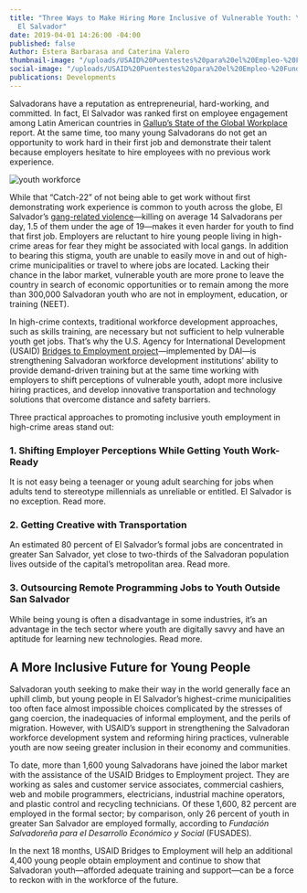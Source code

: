 ```yaml
---
title: "Three Ways to Make Hiring More Inclusive of Vulnerable Youth: \nLessons from
  El Salvador"
date: 2019-04-01 14:26:00 -04:00
published: false
Author: Estera Barbarasa and Caterina Valero
thumbnail-image: "/uploads/USAID%20Puentestes%20para%20el%20Empleo-%20Fundeplast-29%20-1be9d4.jpg"
social-image: "/uploads/USAID%20Puentestes%20para%20el%20Empleo-%20Fundeplast-29%20-1be9d4.jpg"
publications: Developments
---
```


Salvadorans have a reputation as entrepreneurial, hard-working, and committed. In fact, El Salvador was ranked first on employee engagement among Latin American countries in [Gallup’s State of the Global Workplace](https://www.gallup.com/workplace/238079/state-global-workplace-2017.aspx) report. At the same time, too many young Salvadorans do not get an opportunity to work hard in their first job and demonstrate their talent because employers hesitate to hire employees with no previous work experience. 

![youth workforce](/uploads/USAID%20Puentestes%20para%20el%20Empleo-%20Fundeplast-29%20-1be9d4.jpg)

While that “Catch-22” of not being able to get work without first demonstrating work experience is  common to youth across the globe, El Salvador’s [gang-related violence](https://www.npr.org/sections/goatsandsoda/2015/10/05/445382231/how-el-salvador-fell-into-a-web-of-gang-violence)—killing on average 14 Salvadorans per day, 1.5 of them under the age of 19—makes it even harder for youth to find that first job. Employers are reluctant to hire young people living in high-crime areas for fear they might be associated with local gangs. In addition to bearing this stigma, youth are unable to easily move in and out of high-crime municipalities or travel to where jobs are located. Lacking their chance in the labor market, vulnerable youth are more prone to leave the country in search of economic opportunities or to remain among the more than 300,000 Salvadoran youth who are not in employment, education, or training (NEET).

In high-crime contexts, traditional workforce development approaches, such as skills training, are necessary but not sufficient to help vulnerable youth get jobs. That’s why the U.S. Agency for International Development (USAID) [Bridges to Employment project](https://www.dai.com/our-work/projects/usaid-el-salvador-puentes-para-el-empleo-bridges-employment-project)—implemented by DAI—is strengthening Salvadoran workforce development institutions’ ability to provide demand-driven training but at the same time working with employers to shift perceptions of vulnerable youth, adopt more inclusive hiring practices, and develop innovative transportation and technology solutions that overcome distance and safety barriers.

Three practical approaches to promoting inclusive youth employment in high-crime areas stand out:

### 1. Shifting Employer Perceptions While Getting Youth Work-Ready

It is not easy being a teenager or young adult searching for jobs when adults tend to stereotype millennials as unreliable or entitled. El Salvador is no exception. Read more.

### 2. Getting Creative with Transportation 

An estimated 80 percent of El Salvador’s formal jobs are concentrated in greater San Salvador, yet close to two-thirds of the Salvadoran population lives outside of the capital’s metropolitan area. Read more.

### 3. Outsourcing Remote Programming Jobs to Youth Outside San Salvador

While being young is often a disadvantage in some industries, it’s an advantage in the tech sector where youth are digitally savvy and have an aptitude for learning new technologies. Read more.

## A More Inclusive Future for Young People

Salvadoran youth seeking to make their way in the world generally face an uphill climb, but young people in El Salvador’s highest-crime municipalities too often face almost impossible choices complicated by the stresses of gang coercion, the inadequacies of informal employment, and the perils of migration. However, with USAID’s support in strengthening the Salvadoran workforce development system and reforming hiring practices, vulnerable youth are now seeing greater inclusion in their economy and communities. 

To date, more than 1,600 young Salvadorans have joined the labor market with the assistance of the USAID Bridges to Employment project. They are working as sales and customer service associates, commercial cashiers, web and mobile programmers, electricians, industrial machine operators, and plastic control and recycling technicians. Of these 1,600, 82 percent are employed in the formal sector; by comparison, only 26 percent of youth in greater San Salvador are employed formally, according to *Fundación Salvadoreña para el Desarrollo Económico y Social* (FUSADES). 

In the next 18 months, USAID Bridges to Employment will help an additional 4,400 young people obtain employment and continue to show that Salvadoran youth—afforded adequate training and support—can be a force to reckon with in the workforce of the future. 
